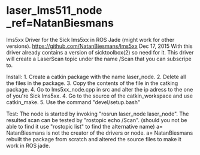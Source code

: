 # laser_lms511_node _ref=NatanBiesmans

lms5xx
Driver for the Sick lms5xx in ROS Jade (might work for other versions). https://github.com/NatanBiesmans/lms5xx Dec 17, 2015 With this driver already contains a version of sicktoolbox(2) so need for it. This driver will create a LaserScan topic under the name /Scan that you can subscripe to.

Install: 1. Create a catkin package with the name laser_node. 2. Delete all the files in the package. 3. Copy the contents of the file in the catking package. 4. Go to lms5xx_node.cpp in src and alter the ip adress to the one of you're Sick lms5xx. 4. Go to the source of the catkin_workspace and use catkin_make. 5. Use the command "devel/setup.bash"

Test: The node is started by invoking "rosrun laser_node laser_node". The resulted scan can be tested by "rostopic echo /Scan". (should you not be able to find it use "rostopic list" to find the alternative name) a= NatanBiesmans is not the creator of the drivers or node. a= NatanBiesmans rebuilt the package from scratch and altered the source files to make it work in ROS jade.

